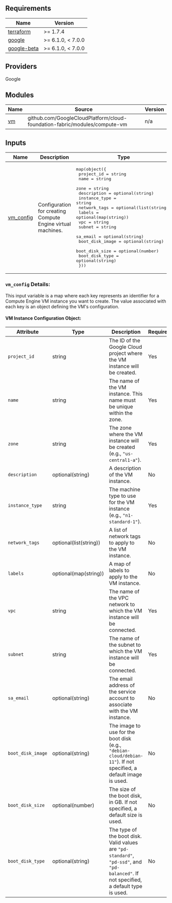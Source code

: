 ## Requirements

| Name | Version |
|------|---------|
| [terraform](#requirement_terraform) | >= 1.7.4 |
| [google](#requirement_google) | >= 6.1.0, < 7.0.0 |
| [google-beta](#requirement_google-beta) | >= 6.1.0, < 7.0.0 |

## Providers

Google

## Modules

| Name | Source | Version |
|------|--------|---------|
| [vm](main.tf#L1) | github.com/GoogleCloudPlatform/cloud-foundation-fabric/modules/compute-vm | n/a |


## Inputs

| Name | Description | Type | Default | Required |
|------|-------------|------|---------|:--------:|
| [vm\_config](variable.tf#L1) | Configuration for creating Compute Engine virtual machines. | <pre>map(object({<br/>    project_id      = string<br/>    name            = string<br/>    zone            = string<br/>    description     = optional(string)<br/>    instance_type   = string<br/>    network_tags    = optional(list(string))<br/>    labels          = optional(map(string))<br/>    vpc             = string<br/>    subnet          = string<br/>    sa_email        = optional(string)<br/>    boot_disk_image = optional(string)<br/>    boot_disk_size  = optional(number)<br/>    boot_disk_type  = optional(string)<br/>  }))</pre> | `null` | no |

<a name="input_vm_config"></a>

### `vm_config` Details:

This input variable is a map where each key represents an identifier for a Compute Engine VM instance you want to create. The value associated with each key is an object defining the VM's configuration.

#### VM Instance Configuration Object:

| Attribute         | Type          | Description                                                                                                                                                   | Required | Default |
|-------------------|---------------|---------------------------------------------------------------------------------------------------------------------------------------------------------------|----------|---------|
| `project_id`      | string        | The ID of the Google Cloud project where the VM instance will be created.                                                                                 | Yes      |         |
| `name`            | string        | The name of the VM instance. This name must be unique within the zone.                                                                                  | Yes      |         |
| `zone`            | string        | The zone where the VM instance will be created (e.g., `"us-central1-a"`).                                                                               | Yes      |         |
| `description`     | optional(string)  | A description of the VM instance.                                                                                                                             | No       |         |
| `instance_type`   | string        | The machine type to use for the VM instance (e.g., `"n1-standard-1"`).                                                                                    | Yes      |         |
| `network_tags`    | optional(list(string)) | A list of network tags to apply to the VM instance.                                                                                                   | No       |         |
| `labels`          | optional(map(string)) | A map of labels to apply to the VM instance.                                                                                                              | No       |         |
| `vpc`             | string        | The name of the VPC network to which the VM instance will be connected.                                                                                 | Yes      |         |
| `subnet`          | string        | The name of the subnet to which the VM instance will be connected.                                                                                       | Yes      |         |
| `sa_email`        | optional(string)  | The email address of the service account to associate with the VM instance.                                                                                   | No       |         |
| `boot_disk_image` | optional(string)  | The image to use for the boot disk (e.g., `"debian-cloud/debian-11"`). If not specified, a default image is used.                                                                      | No       |         |
| `boot_disk_size`  | optional(number)  | The size of the boot disk, in GB.  If not specified, a default size is used.                                                                                             | No       |         |
| `boot_disk_type`  | optional(string)  | The type of the boot disk. Valid values are `"pd-standard"`, `"pd-ssd"`, and `"pd-balanced"`. If not specified, a default type is used.                             | No       |         |

